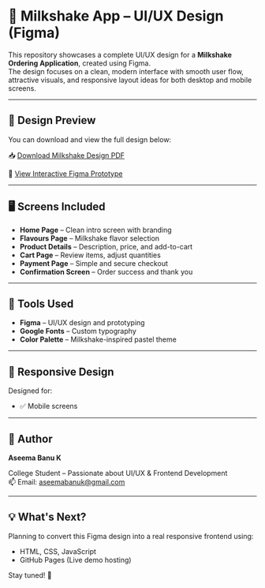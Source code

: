# 🥤 Milkshake App – UI/UX Design (Figma)

This repository showcases a complete UI/UX design for a **Milkshake Ordering Application**, created using Figma.  
The design focuses on a clean, modern interface with smooth user flow, attractive visuals, and responsive layout ideas for both desktop and mobile screens.

---

## 📄 Design Preview

You can download and view the full design below:

📥 [Download Milkshake Design PDF](Milkshake%20Design.pdf)

🔗 [View Interactive Figma Prototype](https://www.figma.com/proto/7UMsY6ka3T5welwry0r654/Milkshake-app?node-id=0-1&t=ewTEBBIFo2rzoxDe-1) 

---

## 🖥️ Screens Included

- **Home Page** – Clean intro screen with branding
- **Flavours Page** – Milkshake flavor selection
- **Product Details** – Description, price, and add-to-cart
- **Cart Page** – Review items, adjust quantities
- **Payment Page** – Simple and secure checkout
- **Confirmation Screen** – Order success and thank you

---

## 🎨 Tools Used

- **Figma** – UI/UX design and prototyping
- **Google Fonts** – Custom typography
- **Color Palette** – Milkshake-inspired pastel theme

---

## 📱 Responsive Design

Designed for:
- ✅ Mobile screens
  
---

## 🙌 Author

**Aseema Banu K**  

College Student – Passionate about UI/UX & Frontend Development  
📫 Email: aseemabanuk@gmail.com

---

## 💡 What's Next?

Planning to convert this Figma design into a real responsive frontend using:
- HTML, CSS, JavaScript
- GitHub Pages (Live demo hosting)

Stay tuned! 🚀

